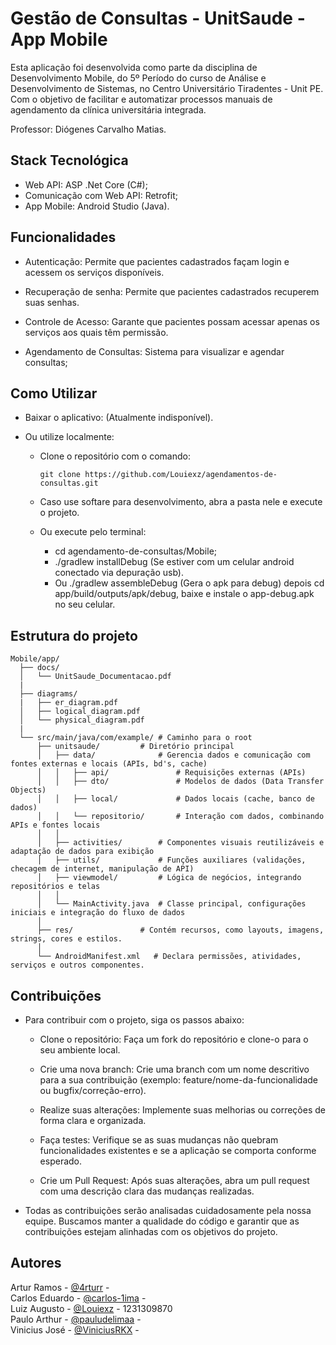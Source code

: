# Gestão de Consultas - UnitSaude - App Mobile

 Esta aplicação foi desenvolvida como parte da disciplina de Desenvolvimento Mobile, do 5º Período do
curso de Análise e Desenvolvimento de Sistemas, no Centro Universitário Tiradentes - Unit PE.
 Com o objetivo de facilitar e automatizar processos manuais de agendamento da clínica universitária
integrada.

Professor: Diógenes Carvalho Matias.

## Stack Tecnológica

- Web API: ASP .Net Core (C#);
- Comunicação com Web API: Retrofit;
- App Mobile: Android Studio (Java).

## Funcionalidades

- Autenticação: Permite que pacientes cadastrados façam login e acessem os serviços disponíveis.
  
- Recuperação de senha: Permite que pacientes cadastrados recuperem suas senhas.
  
- Controle de Acesso: Garante que pacientes possam acessar apenas os serviços aos quais têm
  permissão.
  
- Agendamento de Consultas: Sistema para visualizar e agendar consultas;

## Como Utilizar

- Baixar o aplicativo: (Atualmente indisponível).

- Ou utilize localmente:

  - Clone o repositório com o comando:
    ```
    git clone https://github.com/Louiexz/agendamentos-de-consultas.git
    ```
  
  - Caso use softare para desenvolvimento, abra a pasta nele e execute o projeto.
 
  - Ou execute pelo terminal:
 
    - cd agendamento-de-consultas/Mobile;
    - ./gradlew installDebug (Se estiver com um celular android conectado via depuração usb).
    - Ou ./gradlew assembleDebug (Gera o apk para debug) depois cd app/build/outputs/apk/debug, baixe e instale o app-debug.apk no seu celular.

## Estrutura do projeto

    Mobile/app/
      ├── docs/
      │   └── UnitSaude_Documentacao.pdf
      |
      ├── diagrams/
      |   ├── er_diagram.pdf
      │   ├── logical_diagram.pdf
      │   └── physical_diagram.pdf
      |
      └── src/main/java/com/example/ # Caminho para o root
          ├── unitsaude/         # Diretório principal
          │   ├── data/              # Gerencia dados e comunicação com fontes externas e locais (APIs, bd's, cache)
          │   │   ├── api/               # Requisições externas (APIs)
          │   │   ├── dto/               # Modelos de dados (Data Transfer Objects)
          │   │   ├── local/             # Dados locais (cache, banco de dados)
          │   │   └── repositorio/       # Interação com dados, combinando APIs e fontes locais
          │   │
          │   ├── activities/        # Componentes visuais reutilizáveis e adaptação de dados para exibição
          │   ├── utils/             # Funções auxiliares (validações, checagem de internet, manipulação de API)
          │   ├── viewmodel/         # Lógica de negócios, integrando repositórios e telas
          │   │
          │   └── MainActivity.java  # Classe principal, configurações iniciais e integração do fluxo de dados
          │
          ├── res/               # Contém recursos, como layouts, imagens, strings, cores e estilos.
          │
          └── AndroidManifest.xml   # Declara permissões, atividades, serviços e outros componentes.

## Contribuições

- Para contribuir com o projeto, siga os passos abaixo:

    - Clone o repositório: Faça um fork do repositório e clone-o para o seu ambiente local.

    - Crie uma nova branch: Crie uma branch com um nome descritivo para a sua contribuição (exemplo:
      feature/nome-da-funcionalidade ou bugfix/correção-erro).

    - Realize suas alterações: Implemente suas melhorias ou correções de forma clara e organizada.

    - Faça testes: Verifique se as suas mudanças não quebram funcionalidades existentes e se a
      aplicação se comporta conforme esperado.

    - Crie um Pull Request: Após suas alterações, abra um pull request com uma descrição clara das
      mudanças realizadas.

- Todas as contribuições serão analisadas cuidadosamente pela nossa equipe. Buscamos manter a
  qualidade do código e garantir que as contribuições estejam alinhadas com os objetivos do projeto.

## Autores

Artur Ramos    - [@4rturr](https://github.com/4rturr) -<br>
Carlos Eduardo - [@carlos-1ima](https://github.com/carlos-1ima) -<br>
Luiz Augusto   - [@Louiexz](https://github.com/Louiexz) - 1231309870<br>
Paulo Arthur   - [@pauludelimaa](https://github.com/pauludelimaa) -<br>
Vinicius José  - [@ViniciusRKX](https://github.com/ViniciusRKX) -

